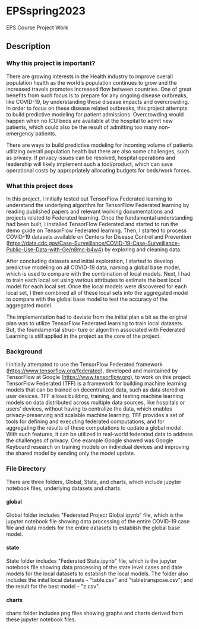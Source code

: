 # EPSspring2023
EPS Course Project Work

## Description

### Why this project is important?

There are growing interests in the Health industry to improve overall population health as the world’s population continues to grow and the increased travels promotes increased flow between countries.  One of great benefits from such focus is to prepare for any ongoing disease outbreaks, like COVID-19, by understanding these disease impacts and overcrowding. In order to focus on these disease related outbreaks, this project attempts to build predictive modeling for patient admissions. Overcrowding would happen when no ICU beds are available at the hospital to admit new patients, which could also be the result of admitting too many non-emergency patients.       

There are ways to build predictive modeling for incoming volume of patients utilizing overall population health but there are also some challenges, such as privacy. If privacy issues can be resolved, hospital operations and leadership will likely implement such a tool/product, which can save operational costs by appropriately allocating budgets for beds/work forces. 

### What this project does
In this project, I initially tested out TensorFlow Federated learning to understand the underlying algorithm for TensorFlow Federated learning by reading published papers and relevant working documentations and projects related to Federated learning. Once the fundamental understanding had been built, I installed TensorFlow Federated and started to run the demo guide on TensorFlow Federated learning. Then, I started to process COVID-19 datasets available on Centers for Disease Control and Prevention (https://data.cdc.gov/Case-Surveillance/COVID-19-Case-Surveillance-Public-Use-Data-with-Ge/n8mc-b4w4) by exploring and cleaning data. 

After concluding datasets and initial exploration, I started to develop predictive modeling on all COVID-19 data, naming a global base model, which is used to compare with the combination of local models. Next, I had to train each local set using various attributes to estimate the best local model for each local set. Once the local models were discovered for each local set, I then combined all of these local sets into the aggregated model to compare with the global base model to test the accuracy of the aggregated model.

The implementation had to deviate from the initial plan a bit as the original plan was to utilize TensorFlow Federated learning to train local datasets. But, the foundamental struc- ture or algorithm associated with Federated Learning is still applied in the project as the core of the project.

### Background
I initially attempted to use the TensorFlow Federated framework (https://www.tensorflow.org/federated), developed and maintained by TensorFlow at Google (https://www.tensorflow.org), to work on this project. TensorFlow Federated (TFF) is a framework for building machine learning models that can be trained on decentralized data, such as data stored on user devices. TFF allows building, training, and testing machine learning models on data distributed across multiple data sources, like hospitals or users’ devices, without having to centralize the data, which enables privacy-preserving and scalable machine learning. TFF provides a set of tools for defining and executing federated computations, and for aggregating the results of these computations to update a global model. With such features, it can be utilized in real-world federated data to address the challenges of privacy. One example Google showed was Google Keyboard research on training models on individual devices and improving the shared model by sending only the model update.

### File Directory

There are three folders, Global, State, and charts, which include jupyter notebook files, underlying datasets and charts. 

#### global

Global folder includes "Federated Project Global.ipynb" file, which is the jupyter notebook file showing data processing of the entire COVID-19 case file and data models for the entire datasets to establish the global base model.

#### state

State folder includes "Federated State.ipynb" file, which is the jupyter notebook file showing data processing of the state level cases and date models for the local datasets to establish the local models. The folder also includes the inital local datasets - "table.csv" and "tabletranspose.csv"; and the result for the best model - "z.csv".

#### charts

charts folder includes png files showing graphs and charts derived from these jupyter notebook files. 
